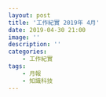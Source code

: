 ```yaml
---
layout: post
title: '工作紀實 2019年 4月'
date: 2019-04-30 21:00
image: ''
description: ''
categories:
    - 工作紀實
tags:
    - 月報
    - 知識科技
---
```

